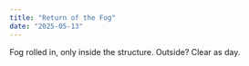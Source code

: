 ```yaml
---
title: "Return of the Fog"
date: "2025-05-13"
---
```


Fog rolled in, only inside the structure. Outside? Clear as day.
